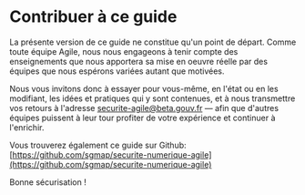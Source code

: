 # Contribuer à ce guide

La présente version de ce guide ne constitue qu'un point de départ. Comme toute équipe Agile, nous nous engageons à tenir compte des enseignements que nous apportera sa mise en oeuvre réelle par des équipes que nous espérons variées autant que motivées.

Nous vous invitons donc à essayer pour vous-même, en l'état ou en les modifiant, les idées et pratiques qui y sont contenues, et à nous transmettre vos retours à l'adresse securite-agile@beta.gouv.fr — afin que d'autres équipes puissent à leur tour profiter de votre expérience et continuer à l'enrichir.

Vous trouverez également ce guide sur Github: [https://github.com/sgmap/securite-numerique-agile](https://github.com/sgmap/securite-numerique-agile)





Bonne sécurisation !

